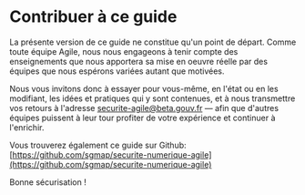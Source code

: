 # Contribuer à ce guide

La présente version de ce guide ne constitue qu'un point de départ. Comme toute équipe Agile, nous nous engageons à tenir compte des enseignements que nous apportera sa mise en oeuvre réelle par des équipes que nous espérons variées autant que motivées.

Nous vous invitons donc à essayer pour vous-même, en l'état ou en les modifiant, les idées et pratiques qui y sont contenues, et à nous transmettre vos retours à l'adresse securite-agile@beta.gouv.fr — afin que d'autres équipes puissent à leur tour profiter de votre expérience et continuer à l'enrichir.

Vous trouverez également ce guide sur Github: [https://github.com/sgmap/securite-numerique-agile](https://github.com/sgmap/securite-numerique-agile)





Bonne sécurisation !

